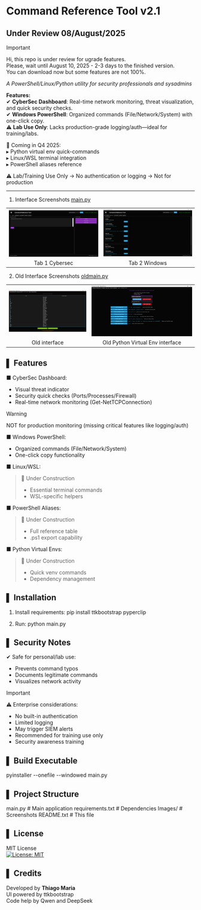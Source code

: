 **Command Reference Tool v2.1**
============================

## Under Review 08/August/2025  
>[!Important]  
> Hi, this repo is under review for ugrade features.  
>Please, wait until August 10, 2025 - 2-3 days to the finished version.  
> You can download now but some features are not 100%.


*A PowerShell/Linux/Python utility for security professionals and sysadmins*  

**Features:**  
✔ **CyberSec Dashboard**: Real-time network monitoring, threat visualization, and quick security checks.  
✔ **Windows PowerShell**: Organized commands (File/Network/System) with one-click copy.  
⚠ **Lab Use Only**: Lacks production-grade logging/auth—ideal for training/labs.  

🚧 Coming in Q4 2025:  
▸ Python virtual env quick-commands  
▸ Linux/WSL terminal integration  
▸ PowerShell aliases reference  

⚠ Lab/Training Use Only
→ No authentication or logging → Not for production   

---

1. Interface Screenshots [main.py](https://github.com/ThiagoMaria-SecurityIT/Comandos-Powershell-vs-Python/blob/main/main.py)  
<table>
  <tr>
    <td><img src="Images/Cybersectab1.png" alt="Aba 1" width="400"></td>
    <td><img src="Images/windowstab1.png" alt="Aba 2" width="400"></td>
  </tr>
  <tr>
    <td style="text-align: center;"> Tab 1 Cybersec </td>
    <td style="text-align: center;"> Tab 2 Windows </td>
  </tr>
</table>  

2. Old Interface Screenshots [oldmain.py](https://github.com/ThiagoMaria-SecurityIT/Comandos-Powershell-vs-Python/blob/main/oldmain.py)
<table>
  <tr>
  <td><img src="Images/Aba3.png" alt="Aba 3" width="300"></td>
  <td><img src="Images/Aba4.png" alt="Aba 4" width="400"></td>
  </tr>
  <tr>
  <td style="text-align: center;"> Old interface</td>
  <td style="text-align: center;"> Old Python Virtual Env interface</td>
  </tr>
 </table> 

▌ Features
----------
■ CyberSec Dashboard:
  - Visual threat indicator
  - Security quick checks (Ports/Processes/Firewall)
  - Real-time network monitoring (Get-NetTCPConnection)
> [!WARNING]    
>  NOT for production monitoring (missing critical features like logging/auth)

■ Windows PowerShell:
  - Organized commands (File/Network/System)
  - One-click copy functionality

■ Linux/WSL:
  > 🚧 Under Construction
  > - Essential terminal commands
  > - WSL-specific helpers

■ PowerShell Aliases:
  > 🚧 Under Construction
  > - Full reference table
  > - .ps1 export capability

■ Python Virtual Envs: 
  >  🚧 Under Construction
  > - Quick venv commands
  > - Dependency management

▌ Installation
--------------
1. Install requirements:
   pip install ttkbootstrap pyperclip

2. Run:
   python main.py

▌ Security Notes
---------------
✔ Safe for personal/lab use:
  - Prevents command typos
  - Documents legitimate commands
  - Visualizes network activity

> [!IMPORTANT]   
> ⚠ Enterprise considerations:
 > - No built-in authentication
 > - Limited logging
 > - May trigger SIEM alerts
 > - Recommended for training use only
 > - Security awareness training 

▌ Build Executable
-----------------
pyinstaller --onefile --windowed main.py

▌ Project Structure
------------------
main.py            # Main application
requirements.txt   # Dependencies
Images/            # Screenshots
README.txt         # This file

▌ License
---------
MIT License  
[![License: MIT](https://img.shields.io/badge/License-MIT-yellow.svg)](https://opensource.org/licenses/MIT)



▌ Credits
---------
Developed by **Thiago Maria**  
UI powered by ttkbootstrap  
Code help by Qwen and DeepSeek
